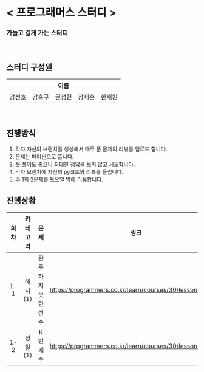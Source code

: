 # < 프로그래머스 스터디 >

### 가늘고 길게 가는 스터디

<br>

## 스터디 구성원

<table>
    <tr>
        <th colspan=5>이름</th>
    </tr>
    <tr>
        <td><a href='https://github.com/jeonbar2'>강전호</a></td>
        <td><a href='https://github.com/hon99oo'>강홍구</a></td>
        <td><a href='https://github.com/jeonghyun96'>권정현</a></td>
        <td>장재훈</td>
        <td><a href='https://github.com/hanjo8813'>한재원</a></td>
    </tr>
</table>

<br>

## 진행방식

1. 각자 자신의 브랜치를 생성해서 매주 푼 문제의 리뷰를 업로드 합니다.
2. 문제는 파이썬으로 풉니다.
3. 못 풀어도 좋으니 최대한 정답을 보지 않고 시도합니다.
4. 각자 브랜치에 자신의 py코드와 리뷰를 올립니다.
5. 주 1회 2문제를 토요일 밤에 리뷰합니다.

## 진행상황

|회차|카테고리|문제|링크|
|:--:|:--:|:--:|:--:|
|1-1|해시(1)|완주하지 못한 선수|https://programmers.co.kr/learn/courses/30/lessons/42576|
|1-2|정렬(1)|K번째수|https://programmers.co.kr/learn/courses/30/lessons/42748|